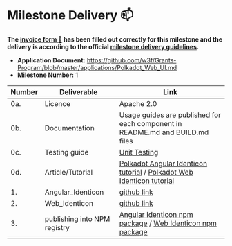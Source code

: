 # Milestone Delivery :mailbox:

**The [invoice form :pencil:](https://docs.google.com/forms/d/e/1FAIpQLSfmNYaoCgrxyhzgoKQ0ynQvnNRoTmgApz9NrMp-hd8mhIiO0A/viewform) has been filled out correctly for this milestone and the delivery is according to the official [milestone delivery guidelines](https://github.com/w3f/General-Grants-Program/blob/master/grants/milestone-deliverables-guidelines.md).**

- **Application Document:** https://github.com/w3f/Grants-Program/blob/master/applications/Polkadot_Web_UI.md
- **Milestone Number:** 1

| Number | Deliverable                  | Link                                                                                                                                                                                                            |
| ------ | ---------------------------- | --------------------------------------------------------------------------------------------------------------------------------------------------------------------------------------------------------------- |
| 0a.    | Licence                      | Apache 2.0                                                                                                                                                                                                      |
| 0b.    | Documentation                | Usage guides are published for each component in README.md and BUILD.md files                                                                                                                                   |
| 0c.    | Testing guide                | [Unit Testing](https://github.com/RidOne-technologies/polkadot-angular-identicon#unit-tests)                                                                                                                    |
| 0d.    | Article/Tutorial             | [Polkadot Angular Identicon tutorial](https://dev.to/morgueye4/how-to-use-polkadot-angular-identicon-4659) / [Polkadot Web Identicon tutorial](https://dev.to/morgueye4/how-to-use-polkadot-web-identicon-2344) |
| 1.     | Angular_Identicon            | [github link](https://github.com/RidOne-technologies/polkadot-angular-identicon)                                                                                                                                |
| 2.     | Web_Identicon                | [github link](https://github.com/RidOne-technologies/polkadot-web-identicon)                                                                                                                                    |
| 3.     | publishing into NPM registry | [Angular Identicon npm package](https://www.npmjs.com/package/polkadot-angular-identicon) / [Web Identicon npm package](https://www.npmjs.com/package/polkadot-web-identicon)                                   |
